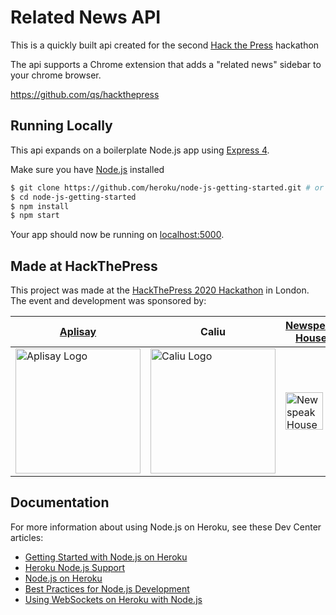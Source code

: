 # Related News API

This is a quickly built api created for the second [Hack the Press](https://hackthepress.org/) hackathon

The api supports a Chrome extension that adds a "related news" sidebar to your chrome browser.   

https://github.com/qs/hackthepress


## Running Locally

This api expands on a boilerplate Node.js app using [Express 4](http://expressjs.com/).

Make sure you have [Node.js](http://nodejs.org/) installed

```sh
$ git clone https://github.com/heroku/node-js-getting-started.git # or clone your own fork
$ cd node-js-getting-started
$ npm install
$ npm start
```

Your app should now be running on [localhost:5000](http://localhost:5000/).

## Made at HackThePress
This project was made at the [HackThePress 2020 Hackathon](https://hackthepress.org/2020-hackathon-jan/) in London.
The event and development was sponsored by:

| [Aplisay](https://www.aplisay.com/)  | Caliu         | [Newspeak House](https://newspeak.house/) |
| -------- | ------------- | -------------- |
| <img src="https://res.cloudinary.com/simms-reeve/image/upload/v1568555139/aplisay-logo_qp4ii5.svg" alt="Aplisay Logo" style="width:200px;"/> | <img src="https://res.cloudinary.com/simms-reeve/image/upload/v1568555163/Asset_10caliu_jc66fd.svg" alt="Caliu Logo" style="width:200px;"/> | <img src="https://pbs.twimg.com/profile_images/599530591386804224/fBztcZ41_400x400.png" alt="Newspeak House Logo" width=60px/> |

## Documentation

For more information about using Node.js on Heroku, see these Dev Center articles:

- [Getting Started with Node.js on Heroku](https://devcenter.heroku.com/articles/getting-started-with-nodejs)
- [Heroku Node.js Support](https://devcenter.heroku.com/articles/nodejs-support)
- [Node.js on Heroku](https://devcenter.heroku.com/categories/nodejs)
- [Best Practices for Node.js Development](https://devcenter.heroku.com/articles/node-best-practices)
- [Using WebSockets on Heroku with Node.js](https://devcenter.heroku.com/articles/node-websockets)
